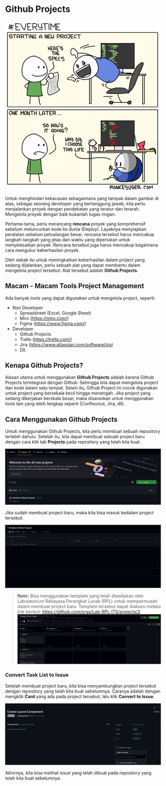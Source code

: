 # Github Projects

![Meme](assets/materi-4/meme.png)

Untuk menghindari kekacauan sebagaimana yang tampak dalam gambar di atas, sebagai seorang developer yang bertanggung jawab, kita perlu menjalankan proyek dengan pendekatan yang teratur dan terarah. Mengelola proyek dengan baik bukanlah tugas ringan.

Pertama-tama, perlu merancang **rencana** proyek yang komprehensif sebelum meluncurkan kode ke dunia (Deploy). Layaknya menyiapkan peralatan sebelum petualangan besar, rencana tersebut harus mencakup langkah-langkah yang jelas dan waktu yang diperlukan untuk menyelesaikan proyek. Rencana tersebut juga harus mencakup bagaimana cara mengukur keberhasilan proyek.

Oleh sebab itu untuk meningkatkan keberhasilan dalam project yang sedang dijalankan, perlu sebuah alat yang dapat membantu dalam mengelola project tersebut. Alat tersebut adalah **Github Projects**.

## Macam - Macam Tools Project Management
Ada banyak tools yang dapat digunakan untuk mengelola project, seperti:
  - Non Developer
    - Spreadsheet (Excel, Google Sheet)
    - Miro (https://miro.com/)
    - Figma (https://www.figma.com/)
  - Developer
    - Github Projects
    - Trello (https://trello.com/)
    - Jira (https://www.atlassian.com/software/jira)
    - Dll.

## Kenapa Github Projects?
Alasan utama untuk menggunakan **Github Projects** adalah karena Github Projects terintegrasi dengan Github. Sehingga kita dapat mengelola project dan kode dalam satu tempat. Selain itu, Github Project ini cocok digunakan untuk project yang bersekala kecil hingga menengah. Jika project yang sedang dikerjakan berskala besar, maka disarankan untuk menggunakan tools lain yang lebih lengkap seperti (Confleunce, Jira, dll).

## Cara Menggunakan Github Projects
Untuk menggunakan Github Projects, kita perlu membuat sebuah repository terlebih dahulu. Setelah itu, kita dapat membuat sebuah project baru dengan cara klik tab **Projects** pada repository yang telah kita buat.

![Alt text](/assets/materi-4/github-projects.png)

Jika sudah membuat project baru, maka kita bisa masuk kedalam project tersebut. 

![Alt text](assets/materi-4/projects.png)

> **Note:** Bisa menggunakan template yang telah disediakan oleh Labolatorium Rekayasa Perangkat Lunak (RPL) untuk mempermudah dalam membuat project baru. Template tersebut dapat diakses melalui link berikut: 
> https://github.com/orgs/Lab-RPL-ITS/projects/2
> ![Alt text](assets/materi-4/template.gif)



### Convert Task List to Issue
Setelah membuat project baru, kita bisa menyambungkan project tersebut dengan repository yang telah kita buat sebelumnya. Caranya adalah dengan mengklik **Card** yang ada pada project tersebut, lalu klik **Convert to Issue**.


![Alt text](assets/materi-4/convert-to-issue.png)

Akhirnya, kita bisa melihat issue yang telah dibuat pada repository yang telah kita buat sebelumnya. 



